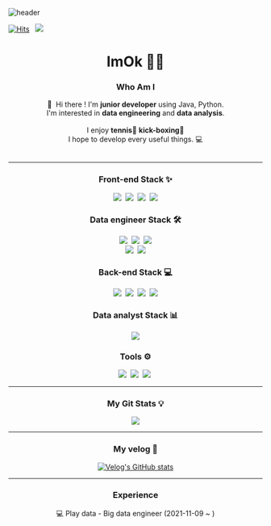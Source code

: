 ![header](https://capsule-render.vercel.app/api?type=shark&color=gradient&height=120&section=header&fontSize=50&animation=twinkling)

[![Hits](https://hits.seeyoufarm.com/api/count/incr/badge.svg?url=https%3A%2F%2Fgithub.com%2Feuneun316&count_bg=%23BC95E7&title_bg=%23A140E9&icon=&icon_color=%23FBFBFB&title=hits&edge_flat=false)](https://hits.seeyoufarm.com) &nbsp; <a href="https://velog.io/@imok-_" target="_blank"><img src="https://img.shields.io/badge/Blog-DD0B78?style=flat-square&logo=GitHub%20Sponsors&logoColor=white"/></a>

<h1 align="center"> ImOk 👩‍💻 </h1>
<h3 align="center">Who Am I</h3>
<p align="center">
  👋&nbsp; Hi there !&nbsp;I'm <b>junior developer</b> using Java, Python.<br/>
  I'm interested in <b>data engineering</b> and <b>data analysis</b>. <br/><br/>
  I enjoy <b>tennis</b>🎾 <b>kick-boxing</b>🥊 <br/>
  I hope to develop every useful things. 💻 <br/><br/>
</p>

---

<h3 align="center"> Front-end Stack ✨</h3>
<p align="center">
<img src="https://img.shields.io/badge/JavaScript-F7DF1E?style=flat-square&logo=JavaScript&logoColor=black"/></a>&nbsp
<img src="https://img.shields.io/badge/Html-E34F26?style=flat-square&logo=Html5&logoColor=white"/></a>&nbsp
<img src="https://img.shields.io/badge/CSS-1572B6?style=flat-square&logo=CSS3&logoColor=white"/></a>&nbsp
<img src="https://img.shields.io/badge/React-005571?style=flat&logo=React&logoColor=white"/>
</p>

<h3 align="center">Data engineer Stack 🛠</h3>
<p align="center">
<img src="https://img.shields.io/badge/Docker-2496ED?style=flat-square&logo=Docker&logoColor=white"/></a>&nbsp
<img src="https://img.shields.io/badge/Apache Hive-FDEE21?style=flat-square&logo=Apache-Hive&logoColor=black"/></a>&nbsp
<img src="https://img.shields.io/badge/Apache Hadoop-66CCFF?style=flat-square&logo=Apache-Hadoop&logoColor=black"/> 
<br>
<img src="https://img.shields.io/badge/MongoDB-47A248?style=flat-square&logo=MongoDB&logoColor=white"/></a>&nbsp
<img src="https://img.shields.io/badge/MySQL-4479A1?style=flat-square&logo=MySQL&logoColor=white"/>
</p>

<h3 align="center"> Back-end Stack 💻</h3>
<p align="center">
<img src="https://img.shields.io/badge/Java-007396?style=flat-square&logo=Java&logoColor=white"/></a>&nbsp
<img src="https://img.shields.io/badge/Python-3766AB?style=flat-square&logo=Python&logoColor=white"/></a>&nbsp
<img src="https://img.shields.io/badge/Spring-6DB33F?style=flat-square&logo=Spring&logoColor=white"/></a>&nbsp
<img src="https://img.shields.io/badge/Spring Boot-6DB33F?style=flat-square&logo=Spring-Boot&logoColor=white"/>
</p>

<h3 align="center">Data analyst Stack 📊</h3>
<p align="center">
<img src="https://img.shields.io/badge/Pandas-150458?style=flat-square&logo=Pandas&logoColor=white"/>
</p>

<h3 align="center"> Tools ⚙️</h3>
<p align="center">
<img src="https://img.shields.io/badge/Visual Studio Code-DB3552?style=flat-square&logo=visualstudiocode&logoColor=white"/></a>&nbsp
<img src="https://img.shields.io/badge/Notion-000000?style=flat-square&logo=Notion&logoColor=white"/></a>&nbsp
<img src="https://img.shields.io/badge/Eclipse IDE-11B48A?style=flat&logo=EclipseIDE&logoColor=white"/></a>&nbsp
</p>


---

<h3 align="center">My Git Stats 💡</h3>
<p align="center">
<img src="https://github-readme-stats.vercel.app/api?username=euneun316&show_icons=true&theme=material-palenight">
</p>

---

<h3 align="center"> My velog 💜 </h3>
<div align="center" style="text-align:center">

[![Velog's GitHub stats](https://velog-readme-stats.vercel.app/api?name=ImOk&tag=docker&color=dark)](https://velog.io/@imok-_/M1-Docker)

</div>

---

<h3 align="center"> Experience  </h3>
<p align="center">
💻 Play data - Big data engineer (2021-11-09 ~ )
</p>
